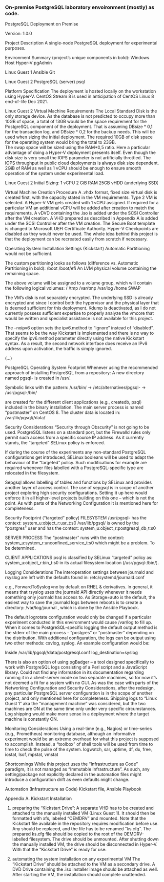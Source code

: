 
### On-premise PostgreSQL laboratory envoironment (mostly) as code.
PostgreSQL Deployment on Premise 

Version: 1.0.0 


Project Description 
A single-node PostgreSQL deployment for experimental purposes. 


Environment Summary (project’s unique components in bold): 
Windows Host 
Hyper-V
pgAdmin

Linux Guest 1 
Ansible
Git

Linux Guest 2 
PostgreSQL (server) 
psql 


Platform Specification 
The deployment is hosted locally on the workstation using Hyper-V. 
CentOS Stream 8 is used in anticipation of CentOS Linux 8 end-of-life Dec 2021. 


Linux Guest 2 Virtual Machine Requirements 
The Local Standard Disk is the only storage device. 
As the database is not predicted to occupy more than 10GB of space, a total of 13GB would be the space requirement for the PostgreSQL component of the deployment. That is assuming DBsize * 0,1 for the transaction log, and DBsize * 0,2 for the backup needs. This will be used when sizing the initial deployment. 
The required 10GB of disk space for the operating system would bring the total to 23GB.  
The swap space will be sized using the RAM*0,5 ratio. 
Here a particular advantage of doing a Hyper-V deployment presents itself. Even though the disk size is very small the IOPS parameter is not artificially throttled. The IOPS throughput in public cloud deployments is always disk size dependent. 
2GiB of RAM as well as 1 vCPU should be enough to ensure smooth operation of the system under experimental load. 

Linux Guest 2 Initial Sizing: 
1 vCPU 
2 GiB RAM 
25GB vHDD (underlying SSD) 


Virtual Machine Creation Procedure 
A .vhdx format, fixed size virtual disk is created first, with the capacity stated in the VM requirements. 
Type 2 VM is selected. 
A Hyper-V VM gets created with 1 vCPU assigned. If required for a particular VM an additional vCPU will be added after creation to match the requirements. 
A vDVD containing the .iso is added under the SCSI Controller after the VM creation. 
A VHD prepared as described in Appendix A is added under the SCSI Controller after the VM creation. 
The Secure Boot template is changed to Microsoft UEFI Certificate Authority. 
Hyper-V Checkpoints are disabled as they would never be used. The whole idea behind this project is that the deployment can be recreated easily from scratch if necessary. 
 

Operating System Installation Settings (Kickstart) 
Automatic Partitioning would not be sufficient. 

The custom partitioning looks as follows (difference vs. Automatic Partitioning in bold): 
/boot 
/boot/efi 
An LVM physical volume containing the remaining space. 

The above volume will be assigned to a volume group, which will contain the following logical volumes: 
/
/tmp 
/var/tmp 
/var/log 
/home 
SWAP 

The VM’s disk is not separately encrypted. The underlying SSD is already encrypted and since I control both the hypervisor and the physical layer that is deemed sufficient for this deployment. 
Kdump is deactivated, as I do not currently possess sufficient expertise to properly analyze the vmcore that would be written and specialist assistance is not available for this project. 

The –noipv6 option sets the ipv6.method to “ignore” instead of “disabled”. That seems to be the way Kickstart is implemented and there is no way to specify the ipv6.method parameter directly using the native Kickstart syntax. 
As a result, the second network interface does receive an IPv6 address upon activation, the traffic is simply ignored. 

(...)


PostgreSQL Operating System Footprint 
Whenever using the recommended approach of installing PostgreSQL from a repository:
A new directory named pgsql-<version> is created in /usr/. 

Symbolic links with the pattern: 
/usr/bin/<command> -> 
/etc/alternatives/pgsql-<command> -> 
/usr/pgsql-<version>/bin/<command> 

are created for the different client applications (e.g., createdb, psql) included in the binary installation. 
The main server process is named “postmaster” on CentOS 8. 
The cluster data is located in: 
/var/lib/pgsql/<version>/data/ 


Security Considerations 
“Security through Obscurity” is not going to be used. PostgreSQL listens on a standard port, but the Firewalld rules only permit such access from a specific source IP address. 
As it currently stands, the “targeted” SELinux policy is enforced. 

If during the course of the experiments any non-standard PostgreSQL configurations get introduced, SELinux booleans will be used to adapt the behaviour of the “targeted” policy. Such modifications for example are required whenever files labelled with a PostgreSQL-specific type are relocated in the filesystem. 

Sepgsql allows labelling of tables and functions by SELinux and provides another layer of access control. The use of sepgsql is in scope of another project exploring high security configurations. Setting it up here would enforce it in all higher-level projects building on this one – which is not the point. As with parts of the Networking Configuration it is mentioned here for completeness. 


Security Footprint (“targeted” policy) 
FILESYSTEM 
/usr/pgsql-<version> has the context: 
system_u:object_r:usr_t:s0 
/var/lib/pgsql/ is owned by the “postgres” user and has the context: 
system_u:object_r:postgresql_db_t:s0 

SERVER PROCESS 
The “postmaster” runs with the context: 
system_u:system_r:unconfined_service_t:s0 
which might be a problem. To be determined. 

CLIENT APPLICATIONS 
psql is classified by SELinux “targeted” policy as: 
system_u:object_r:bin_t:s0 
in its actual filesystem location (/usr/pgsql-<version>/bin/). 
 

Logging Considerations 
The interoperation settings between journald and rsyslog are left with the defaults found in: 
/etc/systemd/journald.conf 

e.g., ForwardToSyslog=no by default on RHEL & derivatives. In general, it means that rsyslog uses the journald API directly whenever it needs something only journald has access to. 
As Storage=auto is the default, the easiest way to save the journald logs between reboots is to create a directory: 
/var/log/journal 
, which is done by the Ansible Playbook. 

The default logrotate configuration would only be changed if a particular experiment conducted in this environment would cause /var/log to fill up. 
When it comes to PostgreSQL-specific logging the default output method is the stderr of the main process - “postgres” or “postmaster” depending on the distribution. With additional configuration, the logs can be output using two other methods: csvlog, syslog. An example configuration would be: 

Inside /var/lib/pgsql/<version>/data/postgresql.conf 
log_destination=syslog 

There is also an option of using pgBadger – a tool designed specifically to work with PostgreSQL logs consisting of a Perl script and a JavaScript library. Could not find any information in its documentation regarding running it in a client-server mode on two separate machines, so for now it’s not deemed a fit for a system with no GUI. 
As was the case with parts of the Networking Configuration and Security Considerations, after the redesign, any particular PostgreSQL server configuration is in the scope of another project, and only mentioned here for completeness. 
Shipping logs to “Linux Guest 1” aka the “management machine” was considered, but the two machines are ON at the same time only under very specific circumstances. Log shipping would make more sense in a deployment where the target machine is constantly ON. 
 

Monitoring Considerations 
Using a real-time (e.g., Nagios) or time-series (e.g., Prometheus) monitoring database, although an informative experiment would be an extreme overhead for what this project is supposed to accomplish. 
Instead, a “toolbox” of shell tools will be used from time to time to check the pulse of the system. 
logwatch, sar, uptime, df, du, free, iostat, lsof, mpstat, vmstat 
 

Shortcomings 
While this project uses the “Infrastructure as Code” paradigm, it is not managed as “Immutable Infrastructure”. As such, any setting/package not explicitly declared in the automation files might introduce a configuration drift as even defaults might change. 


Automation (Infrastructure as Code) 
Kickstart file, Ansible Playbook 


Appendix A. Kickstart Installation 
1) preparing the “Kickstart Drive”: 
A separate VHD has to be created and attached to the manually installed VM (Linux Guest 1). 
It should then be formatted with xfs, labeled “OEMDRV” and mounted. 
Note that the Kickstart file available in the repository requires modification before use. Any <placeholders> should be replaced, and the file has to be renamed “ks.cfg”. 
The prepared ks.cfg file should be copied to the root of the OEMDRV-labelled filesystem. 
The drive should be unmounted. After shutting down the manually installed VM, the drive should be disconnected in Hyper-V. 
With that the "Kickstart Drive” is ready for use. 

2) automating the system installation on any experimental VM 
The “Kickstart Drive” should be attached to the VM as a secondary drive. 
A DVD Drive containing the .iso installer image should be attached as well. 
After starting the VM, the installation should complete unattended. 
